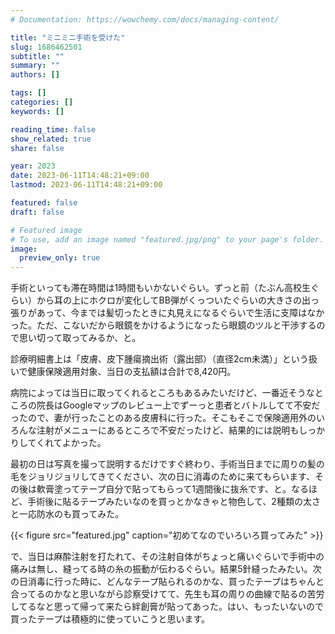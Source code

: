 ```yaml
---
# Documentation: https://wowchemy.com/docs/managing-content/

title: "ミニミニ手術を受けた"
slug: 1686462501
subtitle: ""
summary: ""
authors: []

tags: []
categories: []
keywords: []

reading_time: false
show_related: true
share: false

year: 2023
date: 2023-06-11T14:48:21+09:00
lastmod: 2023-06-11T14:48:21+09:00

featured: false
draft: false

# Featured image
# To use, add an image named "featured.jpg/png" to your page's folder.
image:
  preview_only: true
---
```


手術といっても滞在時間は1時間もいかないぐらい。ずっと前（たぶん高校生ぐらい）から耳の上にホクロが変化してBB弾がくっついたぐらいの大きさの出っ張りがあって、今までは髪切ったときに丸見えになるぐらいで生活に支障はなかった。ただ、こないだから眼鏡をかけるようになったら眼鏡のツルと干渉するので思い切って取ってみるか、と。

診療明細書上は「皮膚、皮下腫瘍摘出術（露出部）（直径2cm未満）」という扱いで健康保険適用対象、当日の支払額は合計で8,420円。

病院によっては当日に取ってくれるところもあるみたいだけど、一番近そうなところの院長はGoogleマップのレビュー上でずーっと患者とバトルしてて不安だったので、妻が行ったことのある皮膚科に行った。そこもそこで保険適用外のいろんな注射がメニューにあるところで不安だったけど、結果的には説明もしっかりしてくれてよかった。

最初の日は写真を撮って説明するだけですぐ終わり、手術当日までに周りの髪の毛をジョリジョリしてきてください、次の日に消毒のために来てもらいます、その後は軟膏塗ってテープ自分で貼ってもらって1週間後に抜糸です、と。なるほど、手術後に貼るテープみたいなのを買っとかなきゃと物色して、2種類の太さと一応防水のも買ってみた。

{{< figure src="featured.jpg" caption="初めてなのでいろいろ買ってみた" >}}

で、当日は麻酔注射を打たれて、その注射自体がちょっと痛いぐらいで手術中の痛みは無し、縫ってる時の糸の振動が伝わるぐらい。結果5針縫ったみたい。次の日消毒に行った時に、どんなテープ貼られるのかな、買ったテープはちゃんと合ってるのかなと思いながら診察受けてて、先生も耳の周りの曲線で貼るの苦労してるなと思って帰って来たら絆創膏が貼ってあった。はい、もったいないので買ったテープは積極的に使っていこうと思います。
